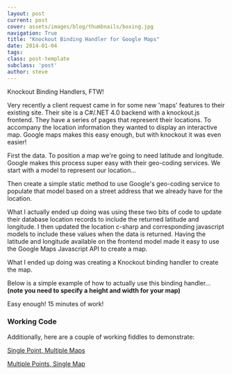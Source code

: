 ```yaml
---
layout: post
current: post
cover: assets/images/blog/thumbnails/boxing.jpg
navigation: True
title: "Knockout Binding Handler for Google Maps"
date: 2014-01-04
tags: 
class: post-template
subclass: 'post'
author: steve
---
```

Knockout Binding Handlers, FTW!

Very recently a client request came in for some new 'maps' features to their existing site. <!--more-->Their site is a C#/.NET 
4.0 backend with a knockout.js frontend. They have a series of pages that represent their locations. To accompany the location 
information they wanted to display an interactive map. Google maps makes this easy enough, but with knockout it was even easier!

First the data. To position a map we're going to need latitude and longitude. Google makes this process super easy with their 
geo-coding services. We start with a model to represent our location...

<script src="https://gist.github.com/stesta/b611de1f28ff377a2dee.js"></script> 

Then create a simple static method to use Google's geo-coding service to populate that model based on a street address that 
we already have for the location.

<script src="https://gist.github.com/stesta/d92787de6d02e0f80b06.js"></script>

What I actually ended up doing was using these two bits of code to update their database location records to include 
the returned latitude and longitude. I then updated the location c-sharp and corresponding javascript models to include 
these values when the data is returned. Having the latitude and longitude available on the frontend model made it easy to 
use the Google Maps Javascript API to create a map.

What I ended up doing was creating a Knockout binding handler to create the map.

<script src="https://gist.github.com/stesta/620d064782d35c17e773.js"></script>

Below is a simple example of how to actually use this binding handler... <br />
**(note you need to specify a height and width for your map)**

<script src="https://gist.github.com/stesta/e9f4feb2a3dc113cac99.js"></script> 

Easy enough! 15 minutes of work!

### Working Code  

Additionally, here are a couple of working fiddles to demonstrate:

[Single Point, Multiple Maps](http://jsfiddle.net/stesta/2T3Db/)  

[Multiple Points, Single Map](http://jsfiddle.net/stesta/p3ZT4/)   